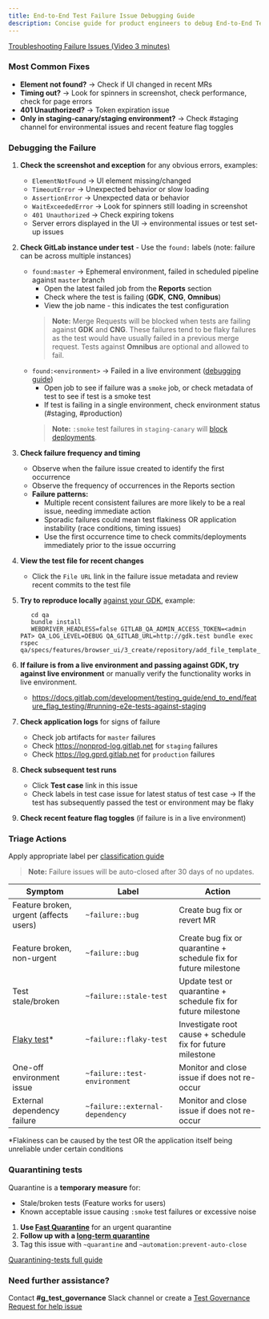 ```yaml
---
title: End-to-End Test Failure Issue Debugging Guide
description: Concise guide for product engineers to debug End-to-End Test failure issues
---
```


[Troubleshooting Failure Issues (Video 3 minutes)](https://www.youtube.com/watch?v=KbQzrVJMvNQ&t=1552s)

### Most Common Fixes

- **Element not found?** → Check if UI changed in recent MRs
- **Timing out?** → Look for spinners in screenshot, check performance, check for page errors
- **401 Unauthorized?** → Token expiration issue
- **Only in staging-canary/staging environment?** → Check #staging channel for environmental issues and recent feature flag toggles

### Debugging the Failure

1. **Check the screenshot and exception** for any obvious errors, examples:
   - `ElementNotFound` → UI element missing/changed
   - `TimeoutError` → Unexpected behavior or slow loading
   - `AssertionError` → Unexpected data or behavior
   - `WaitExceededError` → Look for spinners still loading in screenshot
   - `401 Unauthorized` → Check expiring tokens
   - Server errors displayed in the UI → environmental issues or test set-up issues
2. **Check GitLab instance under test** - Use the `found:` labels (note: failure can be across multiple instances)
   - `found:master` → Ephemeral environment, failed in scheduled pipeline against `master` branch
      - Open the latest failed job from the **Reports** section
      - Check where the test is failing (**GDK**, **CNG**, **Omnibus**)
      - View the job name - this indicates the test configuration
      > **Note:** Merge Requests will be blocked when tests are failing against **GDK** and **CNG**. These failures tend to be flaky failures as the test would have usually failed in a previous merge request. Tests against **Omnibus** are optional and allowed to fail.
   - `found:<environment>` → Failed in a live environment ([debugging guide](https://docs.gitlab.com/development/testing_guide/end_to_end/debugging_end_to_end_test_failures/))
      - Open job to see if failure was a `smoke` job, or check metadata of test to see if test is a smoke test
      - If test is failing in a single environment, check environment status (#staging, #production)
      > **Note:** `:smoke` test failures in `staging-canary` will [block deployments](https://docs.gitlab.com/development/testing_guide/end_to_end/debugging_end_to_end_test_failures/#staging-canary).
3. **Check failure frequency and timing**
   - Observe when the failure issue created to identify the first occurrence
   - Observe the frequency of occurrences in the Reports section
   - **Failure patterns:**
      - Multiple recent consistent failures are more likely to be a real issue, needing immediate action
      - Sporadic failures could mean test flakiness OR application instability (race conditions, timing issues)
      - Use the first occurrence time to check commits/deployments immediately prior to the issue occurring
4. **View the test file for recent changes**
   - Click the `File URL` link in the failure issue metadata and review recent commits to the test file
5. **Try to reproduce locally** [against your GDK](https://docs.gitlab.com/development/testing_guide/end_to_end/feature_flag_testing/#running-e2e-tests-against-gdk), example:

    ```shell
       cd qa
       bundle install
       WEBDRIVER_HEADLESS=false GITLAB_QA_ADMIN_ACCESS_TOKEN=<admin PAT> QA_LOG_LEVEL=DEBUG QA_GITLAB_URL=http://gdk.test bundle exec rspec qa/specs/features/browser_ui/3_create/repository/add_file_template_spec.rb
    ```

6. **If failure is from a live environment and passing against GDK, try against live environment** or manually verify the functionality works in live environment.
   - https://docs.gitlab.com/development/testing_guide/end_to_end/feature_flag_testing/#running-e2e-tests-against-staging
7. **Check application logs** for signs of failure
   - Check job artifacts for `master` failures
   - Check https://nonprod-log.gitlab.net for `staging` failures
   - Check https://log.gprd.gitlab.net for `production` failures
8. **Check subsequent test runs**
   - Click **Test case** link in this issue
   - Check labels in test case issue for latest status of test case → If the test has subsequently passed the test or environment may be flaky
9. **Check recent feature flag toggles** (if failure is in a live environment)

### Triage Actions

Apply appropriate label per [classification guide](pipeline-triage#classify-and-triage-the-test-failure)

> **Note:** Failure issues will be auto-closed after 30 days of no updates.

| Symptom                                                                                       | Label                           | Action                                                           |
|-----------------------------------------------------------------------------------------------|---------------------------------|------------------------------------------------------------------|
| Feature broken, urgent (affects users)                                                        | `~failure::bug`                 | Create bug fix or revert MR                                      |
| Feature broken, non-urgent                                                                    | `~failure::bug`                 | Create bug fix or quarantine + schedule fix for future milestone |
| Test stale/broken                                                                             | `~failure::stale-test`          | Update test or quarantine + schedule fix for future milestone    |
| [Flaky test](https://docs.gitlab.com/development/testing_guide/unhealthy_tests/#flaky-tests)* | `~failure::flaky-test`          | Investigate root cause + schedule fix for future milestone       |
| One-off environment issue                                                                     | `~failure::test-environment`    | Monitor and close issue if does not re-occur                     |
| External dependency failure                                                                   | `~failure::external-dependency` | Monitor and close issue if does not re-occur                     |

*Flakiness can be caused by the test OR the application itself being unreliable under certain conditions

### Quarantining tests

Quarantine is a **temporary measure** for:

- Stale/broken tests (Feature works for users)
- Known acceptable issue causing `:smoke` test failures or excessive noise

1. **Use [Fast Quarantine](pipeline-triage#fast-quarantine)** for an urgent quarantine
2. **Follow up with a [long-term quarantine](pipeline-triage#long-term-quarantine)**
3. Tag this issue with `~quarantine` and `~automation:prevent-auto-close`

[Quarantining-tests full guide](pipeline-triage#classify-and-triage-the-test-failure)

### Need further assistance?

Contact **#g_test_governance** Slack channel or create a [Test Governance Request for help issue](https://gitlab.com/gitlab-org/quality/test-governance/request-for-help/-/issues/new)
